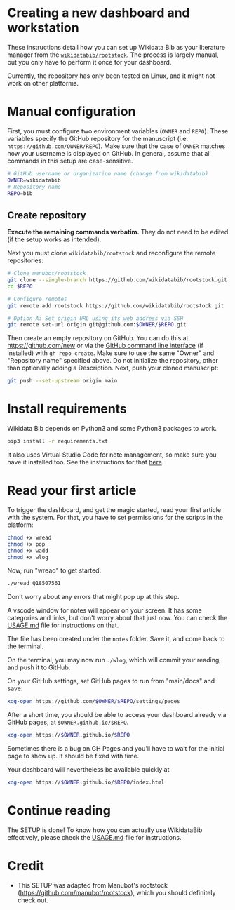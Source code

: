# Creating a new dashboard and workstation

These instructions detail how you can set up Wikidata Bib as your literature manager from the [`wikidatabib/rootstock`](https://github.com/wikidatabib/rootstock).
The process is largely manual, but you only have to perform it once for your dashboard. 

Currently, the repository has only been tested on Linux, and it might not work on other platforms. 

# Manual configuration

First, you must configure two environment variables (`OWNER` and `REPO`).
These variables specify the GitHub repository for the manuscript (i.e. `https://github.com/OWNER/REPO`).
Make sure that the case of `OWNER` matches how your username is displayed on GitHub.
In general, assume that all commands in this setup are case-sensitive.

```sh
# GitHub username or organization name (change from wikidatabib)
OWNER=wikidatabib
# Repository name
REPO=bib
```

## Create repository

**Execute the remaining commands verbatim.**
They do not need to be edited (if the setup works as intended).

Next you must clone `wikidatabib/rootstock` and reconfigure the remote repositories:

```sh
# Clone manubot/rootstock
git clone --single-branch https://github.com/wikidatabib/rootstock.git $REPO
cd $REPO

# Configure remotes
git remote add rootstock https://github.com/wikidatabib/rootstock.git

# Option A: Set origin URL using its web address via SSH
git remote set-url origin git@github.com:$OWNER/$REPO.git
```

Then create an empty repository on GitHub. 
You can do this at <https://github.com/new> or via the [GitHub command line interface](https://github.com/cli/cli) (if installed) with `gh repo create`.
Make sure to use the same "Owner" and "Repository name" specified above.
Do not initialize the repository, other than optionally adding a Description.
Next, push your cloned manuscript:

```sh
git push --set-upstream origin main
```

# Install requirements

Wikidata Bib depends on Python3 and some Python3 packages to work. 

```bash
pip3 install -r requirements.txt
```

It also uses Virtual Studio Code for note management, so make sure you have it installed too. 
See the instructions for that [here](https://code.visualstudio.com/docs/setup/linux).


# Read your first article

To trigger the dashboard, and get the magic started, read your first article with the system. 
For that, you have to set permissions for the scripts in the platform:

```bash
chmod +x wread
chmod +x pop
chmod +x wadd
chmod +x wlog
```

Now, run "wread" to get started:

```bash
./wread Q18507561
```

Don't worry about any errors that might pop up at this step. 

A vscode window for notes will appear on your screen.
It has some categories and links, but don't worry about that just now. 
You can check the [USAGE.md](./USAGE.md) file for instructions on that.

The file has been created under the `notes` folder. 
Save it, and come back to the terminal. 

On the terminal, you may now run `./wlog`, which will commit your reading, and push it to GitHub.


On your GitHub settings, set GitHub pages to run from "main/docs" and save:

```bash
xdg-open https://github.com/$OWNER/$REPO/settings/pages
```

After a short time, you should be able to access your dashboard already via GitHub pages, at `$OWNER.github.io/$REPO`. 

 ```bash
 xdg-open https://$OWNER.github.io/$REPO
 ```

Sometimes there is a bug on GH Pages and you'll have to wait for the initial page to show up. 
It should be fixed with time. 

Your dashboard will nevertheless be available quickly at

 ```bash
 xdg-open https://$OWNER.github.io/$REPO/index.html
 ```

# Continue reading

The SETUP is done! To know how you can actually use WikidataBib effectively, please check the [USAGE.md](./USAGE.md) file for instructions.

# Credit

* This SETUP was adapted from Manubot's rootstock (<https://github.com/manubot/rootstock>), which you should definitely check out. 